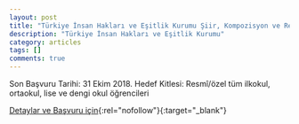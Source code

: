 ```yaml
---
layout: post
title: "Türkiye İnsan Hakları ve Eşitlik Kurumu Şiir, Kompozisyon ve Resim Yarışması"
description: "Türkiye İnsan Hakları ve Eşitlik Kurumu"
category: articles
tags: []
comments: true
---
```


Son Başvuru Tarihi: 31 Ekim 2018.
Hedef Kitlesi: Resmî/özel tüm ilkokul, ortaokul, lise ve dengi okul öğrencileri

[Detaylar ve Başvuru için](http://yegitek.meb.gov.tr/www/648-siir-kompozisyon-ve-resim-yarismasi-turkiye-insan-haklari-ve-esitlik-kurumu/icerik/1732?utm_source=edebiyatyarismalari.com&utm_medium=affiliate&utm_campaign=cpc){:rel="nofollow"}{:target="_blank"}